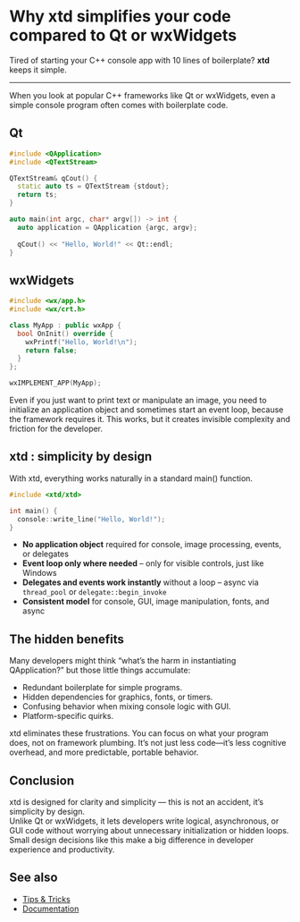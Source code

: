 # Why xtd simplifies your code compared to Qt or wxWidgets

Tired of starting your C++ console app with 10 lines of boilerplate? **xtd** keeps it simple.

---

When you look at popular C++ frameworks like Qt or wxWidgets, even a simple console program often comes with boilerplate code.

## Qt

```cpp
#include <QApplication>
#include <QTextStream>

QTextStream& qCout() {
  static auto ts = QTextStream {stdout};
  return ts;
}

auto main(int argc, char* argv[]) -> int {
  auto application = QApplication {argc, argv};
  
  qCout() << "Hello, World!" << Qt::endl;
}
```

## wxWidgets

```cpp
#include <wx/app.h>
#include <wx/crt.h>

class MyApp : public wxApp {
  bool OnInit() override {
    wxPrintf("Hello, World!\n");
    return false;
  }
};

wxIMPLEMENT_APP(MyApp);
```

Even if you just want to print text or manipulate an image, you need to initialize an application object and sometimes start an event loop, because the framework requires it. 
This works, but it creates invisible complexity and friction for the developer.

## xtd : simplicity by design 

With xtd, everything works naturally in a standard main() function.

```cpp
#include <xtd/xtd>

int main() {
  console::write_line("Hello, World!");
}
```

- **No application object** required for console, image processing, events, or delegates  
- **Event loop only where needed** – only for visible controls, just like Windows  
- **Delegates and events work instantly** without a loop – async via `thread_pool` or `delegate::begin_invoke`  
- **Consistent model** for console, GUI, image manipulation, fonts, and async  

## The hidden benefits

Many developers might think “what’s the harm in instantiating QApplication?” but those little things accumulate:

-	Redundant boilerplate for simple programs.
-	Hidden dependencies for graphics, fonts, or timers.
-	Confusing behavior when mixing console logic with GUI.
-	Platform-specific quirks.

xtd eliminates these frustrations. You can focus on what your program does, not on framework plumbing. 
It’s not just less code—it’s less cognitive overhead, and more predictable, portable behavior.

## Conclusion

xtd is designed for clarity and simplicity — this is not an accident, it’s simplicity by design.  
Unlike Qt or wxWidgets, it lets developers write logical, asynchronous, or GUI code without worrying about unnecessary initialization or hidden loops.  
Small design decisions like this make a big difference in developer experience and productivity.

## See also

* [Tips & Tricks](/docs/documentation/tips_and_tricks)
* [Documentation](/docs/documentation)
